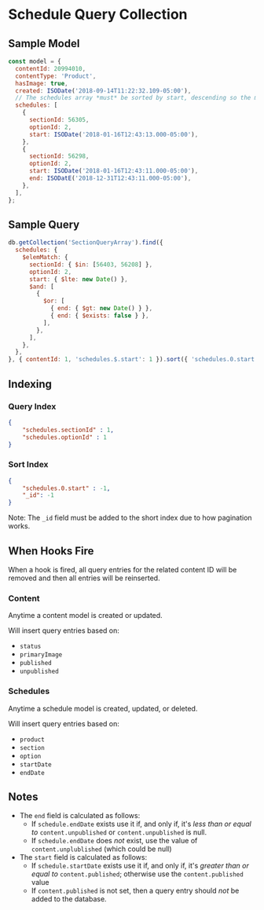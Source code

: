 # Schedule Query Collection

## Sample Model
```js
const model = {
  contentId: 20994010,
  contentType: 'Product',
  hasImage: true,
  created: ISODate('2018-09-14T11:22:32.109-05:00'),
  // The schedules array *must* be sorted by start, descending so the most recent schedule appears first in the list.
  schedules: [
    {
      sectionId: 56305,
      optionId: 2,
      start: ISODate('2018-01-16T12:43:13.000-05:00'),
    },
    {
      sectionId: 56298,
      optionId: 2,
      start: ISODate('2018-01-16T12:43:11.000-05:00'),
      end: ISODatE('2018-12-31T12:43:11.000-05:00'),
    },
  ],
};
```

## Sample Query
```js
db.getCollection('SectionQueryArray').find({
  schedules: {
    $elemMatch: {
      sectionId: { $in: [56403, 56208] },
      optionId: 2,
      start: { $lte: new Date() },
      $and: [
        {
          $or: [
            { end: { $gt: new Date() } },
            { end: { $exists: false } },
          ],
        },
      ],
    },
  },
}, { contentId: 1, 'schedules.$.start': 1 }).sort({ 'schedules.0.start': -1 }).limit(20);
```

## Indexing

### Query Index
```json
{
    "schedules.sectionId" : 1,
    "schedules.optionId" : 1
}
```

### Sort Index
```json
{
    "schedules.0.start" : -1,
    "_id": -1
}
```
Note: The `_id` field must be added to the short index due to how pagination works.

## When Hooks Fire
When a hook is fired, all query entries for the related content ID will be removed and then all entries will be reinserted.

### Content
Anytime a content model is created or updated.

Will insert query entries based on:
- `status`
- `primaryImage`
- `published`
- `unpublished`

### Schedules
Anytime a schedule model is created, updated, or deleted.

Will insert query entries based on:
- `product`
- `section`
- `option`
- `startDate`
- `endDate`

## Notes
- The `end` field is calculated as follows:
  - If `schedule.endDate` exists use it if, and only if, it's _less than or equal to_ `content.unpublished` or `content.unpublished` is null.
  - If `schedule.endDate` does _not_ exist, use the value of `content.unplublished` (which could be null)
- The `start` field is calculated as follows:
  - If `schedule.startDate` exists use it if, and only if, it's _greater than or equal to_ `content.published`; otherwise use the `content.published` value
  - If `content.published` is not set, then a query entry should _not_ be added to the database.
